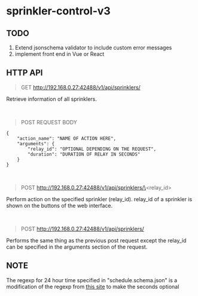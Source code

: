# sprinkler-control-v3

## TODO
1. Extend jsonschema validator to include custom error messages
2. implement front end in Vue or React


## HTTP API

> GET http://192.168.0.27:42488/v1/api/sprinklers/

Retrieve information of all sprinklers.

<br>

> POST REQUEST BODY
```
{
	"action_name": "NAME OF ACTION HERE",
	"arguments": {
		"relay_id": "OPTIONAL DEPENDING ON THE REQUEST",
		"duration": "DURATION OF RELAY IN SECONDS"
	}
}
```

<br>

> POST http://192.168.0.27:42488/v1/api/sprinklers/\<relay_id\>

Perform action on the specified sprinkler (relay_id). relay_id of a sprinkler
is shown on the buttons of the web interface.

<br>

> POST http://192.168.0.27:42488/v1/api/sprinklers/

Performs the same thing as the previous post request except the relay_id can
be specified in the arguments section of the request.

## NOTE
The regexp for 24 hour time specified in "schedule.schema.json" is a modification of the regexp from [this site](https://www.oreilly.com/library/view/regular-expressions-cookbook/9781449327453/ch04s06.html) to make the seconds optional
